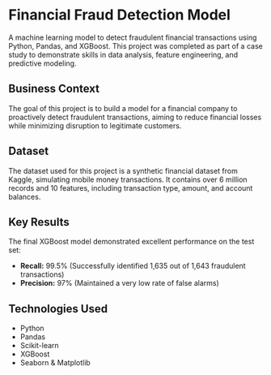# Financial Fraud Detection Model

A machine learning model to detect fraudulent financial transactions using Python, Pandas, and XGBoost. This project was completed as part of a case study to demonstrate skills in data analysis, feature engineering, and predictive modeling.

## Business Context
The goal of this project is to build a model for a financial company to proactively detect fraudulent transactions, aiming to reduce financial losses while minimizing disruption to legitimate customers.

## Dataset
The dataset used for this project is a synthetic financial dataset from Kaggle, simulating mobile money transactions. It contains over 6 million records and 10 features, including transaction type, amount, and account balances.

## Key Results
The final XGBoost model demonstrated excellent performance on the test set:
* **Recall:** 99.5% (Successfully identified 1,635 out of 1,643 fraudulent transactions)
* **Precision:** 97% (Maintained a very low rate of false alarms)

## Technologies Used
* Python
* Pandas
* Scikit-learn
* XGBoost
* Seaborn & Matplotlib
